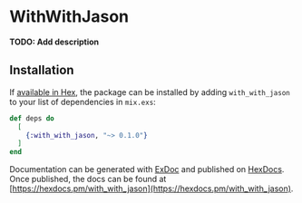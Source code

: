 # WithWithJason

**TODO: Add description**

## Installation

If [available in Hex](https://hex.pm/docs/publish), the package can be installed
by adding `with_with_jason` to your list of dependencies in `mix.exs`:

```elixir
def deps do
  [
    {:with_with_jason, "~> 0.1.0"}
  ]
end
```

Documentation can be generated with [ExDoc](https://github.com/elixir-lang/ex_doc)
and published on [HexDocs](https://hexdocs.pm). Once published, the docs can
be found at [https://hexdocs.pm/with_with_jason](https://hexdocs.pm/with_with_jason).

